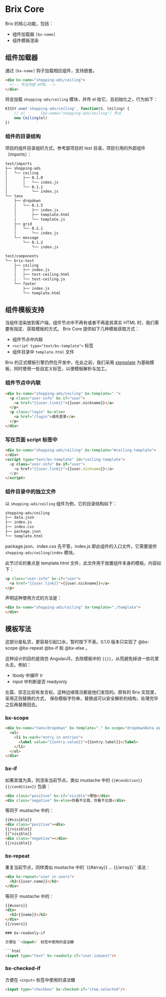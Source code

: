 # Brix Core

Brix 的核心功能，包括：

- 组件加载器 `[bx-name]`
- 组件模板渲染

## 组件加载器

通过 `[bx-name]` 钩子加载相应组件，支持嵌套。

```html
<div bx-name="shopping-ads/ceiling">
  <!-- 节点内部 HTML -->
</div>
```

将会加载 `shopping-ads/ceiling` 模块，并传 el 给它，且初始化之，行为如下：

```js
KISSY.use('shopping-ads/ceiling', function(S, Ceiling) {
    // el       [bx-name="shopping-ads/ceiling"] 节点
    new Ceiling(el)
})
```

### 组件的目录结构

项目的组件目录组织方式，参考鄙项目的 test 目录。项目引用的外部组件（imports）：

```bash
test/imports
├── shopping-ads
│   └── ceiling
│       ├── 0.1.0
│       │   └── index.js
│       └── 0.1.1
│           └── index.js
└── tanx
    ├── dropdown
    │   └── 0.1.5
    │       ├── index.js
    │       ├── template.html
    │       └── template.js
    ├── grid
    │   └── 0.2.1
    │       └── index.js
    └── message
        └── 0.1.2
            └── index.js
```

```bash
test/components
└── brix-test
    ├── ceiling
    │   ├── index.js
    │   ├── test-ceiling.html
    │   └── test-ceiling.js
    └── footer
        ├── index.js
        └── template.html
```

## 组件模板支持

当组件渲染放到客户端，组件节点中不再有或者不再是其真实 HTML 时，我们需要有指定、获取模板的方式。
Brix Core 提供如下几种模板获取方式：

- 组件节点中内联
- `<script type="text/bx-template">` 标签
- 组件目录中 `template.html` 文件

Brix 的正式模板引擎仍然在开发中，在此之前，我们采用
[xtemplate](http://docs.kissyui.com/docs/html/tutorials/kissy/component/xtemplate/intro.html)
为基础模板，同时使用一些自定义标签，以便模板解析与加工。

### 组件节点中内联

```html
<div bx-name="shopping-ads/ceiling" bx-template=".">
  <p class="user-info" bx-if="user">
    <a href="{{user.link}}">{{user.nickname}}</a>
  </p>
  <p class="login" bx-else>
    <a href="/login">请先登录</a>
  </p>
</div>
```

### 写在页面 script 标签中

```html
<div bx-name="shopping-ads/ceiling" bx-template="#ceiling-template">
</div>
<script type="text/bx-template" id="ceiling-template">
  <p class="user-info" bx-if="user">
    <a href="{{user.link}}">{{user.nickname}}</a>
  </p>
</script>
```

### 组件目录中的独立文件

以 `shopping-ads/ceiling` 组件为例，它的目录结构如下：

```bash
shopping-ads/ceiling
├── data.json
├── index.js
├── index.css
├── package.json
└── template.html
```

package.json、index.css 先不管，index.js 即此组件的入口文件，它需要提供
`shopping-ads/ceiling/index` 模块。

此节讨论的重点是 template.html 文件，此文件用于放置组件本身的模板，内容如下：

```html
<p class="user-info" bx-if="user">
  <a href="{{user.link}}">{{user.nickname}}</a>
</p>
```

声明这种使用方式的方法是：

```html
<div bx-name="shopping-ads/ceiling" bx-template="./template">
</div>
```

## 模板写法

这部分是私货，更容易引起口水，暂时按下不表。0.1.0 版本只实现了 @bx-scope @bx-repeat @bx-if
和 @bx-else 。

这种设计的目的是效仿 AngularJS，去除模板中的 `{{}}`，从而避免掉进一些坑里头去，例如：

- tbody 中循环 tr
- input 中判断是否 readyonly

左莫、崇志比较有发言权，这种边缘情况都是他们发现的。原有的 Brix 实现里，采用正则替换的方式，
保存模板字符串，替换成可以安全解析的结构，处理完毕之后再替换回去。

### bx-scope

```html
<div bx-name="tanx/dropdown" bx-template="." bx-scope="dropdownData as entries">
  <ul>
    <li bx-each="entry in entries">
      <label value="{{entry.value}}">{{entry.label}}</label>
    </li>
  </ul>
</div>
```

### bx-if

如果其值为真，则渲染当前节点。类似 mustache 中的 `{{#condition}}{{/condition}}` 包装：

```html
<div class="positive" bx-if="visible">塔哒</div>
<div class="negative" bx-else>你看不见我，你看不见我</div>
```

等同于 mustache 中的：

```html
{{#visible}}
<div class="positive"><div>
{{/visible}}
{{^visible}}
<div class="negative"></div>
{{/visible}}
```

### bx-repeat

重复当前节点，同样类似 mustache 中的 `{{#array}} ... {{/array}}`` 语法：

```html
<div bx-repeat="user in users">
  <h2>{{user.name}}</h2>
</div>
```

等同于 mustache 中的：

```html
{{#users}}
<div>
  <h2>{{name}}</h2>
</div>
{{/users}}

### bx-readonly-if

方便在 `<input>` 标签中使用的语法糖

```html
<input type="text" bx-readonly-if="user.isGuest"/>
```

### bx-checked-if

方便在 `<input>` 标签中使用的语法糖

```html
<input type="checkbox" bx-checked-if="item.selected"/>
```